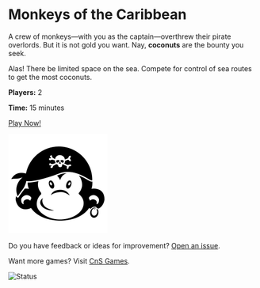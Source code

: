 # Monkeys of the Caribbean

A crew of monkeys&mdash;with you as the captain&mdash;overthrew their pirate overlords. But it is not gold you want. Nay, **coconuts** are the bounty you seek.

Alas! There be limited space on the sea. Compete for control of sea routes to get the most coconuts.

**Players:** 2

**Time:** 15 minutes

[Play Now!](https://skedwards88.github.io/monkeys/)

![Monkey](src/images/monkey_3.svg)

Do you have feedback or ideas for improvement? [Open an issue](https://github.com/skedwards88/monkeys/issues/new).

Want more games? Visit [CnS Games](https://skedwards88.github.io/portfolio/).

![Status](https://github.com/skedwards88/monkeys/actions/workflows/deploy.yml/badge.svg)
